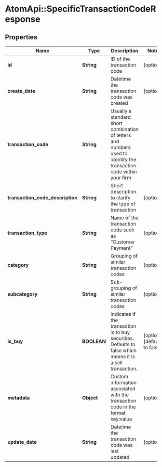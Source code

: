 # AtomApi::SpecificTransactionCodeResponse

## Properties
Name | Type | Description | Notes
------------ | ------------- | ------------- | -------------
**id** | **String** | ID of the transaction code | [optional] 
**create_date** | **String** | Datetime the transaction code was created | [optional] 
**transaction_code** | **String** | Usually a standard short combination of letters and numbers used to identify the transaction code within your firm | 
**transaction_code_description** | **String** | Short description to clarify the type of transaction | [optional] 
**transaction_type** | **String** | Name of the transaction code such as “Customer Payment” | [optional] 
**category** | **String** | Grouping of similar transaction codes | [optional] 
**subcategory** | **String** | Sub-grouping of similar transaction codes | [optional] 
**is_buy** | **BOOLEAN** | Indicates if the transaction is to buy securities. Defaults to false which means it is a sell transaction. | [optional] [default to false]
**metadata** | **Object** | Custom information associated with the transaction code in the format key:value | [optional] 
**update_date** | **String** | Datetime the transaction code was last updated | [optional] 


